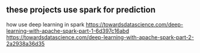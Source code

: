 ## these projects use spark for prediction
 how use deep learning in spark
https://towardsdatascience.com/deep-learning-with-apache-spark-part-1-6d397c16abd
https://towardsdatascience.com/deep-learning-with-apache-spark-part-2-2a2938a36d35
